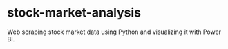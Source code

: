 # stock-market-analysis
Web scraping stock market data using Python and visualizing it with Power BI.
